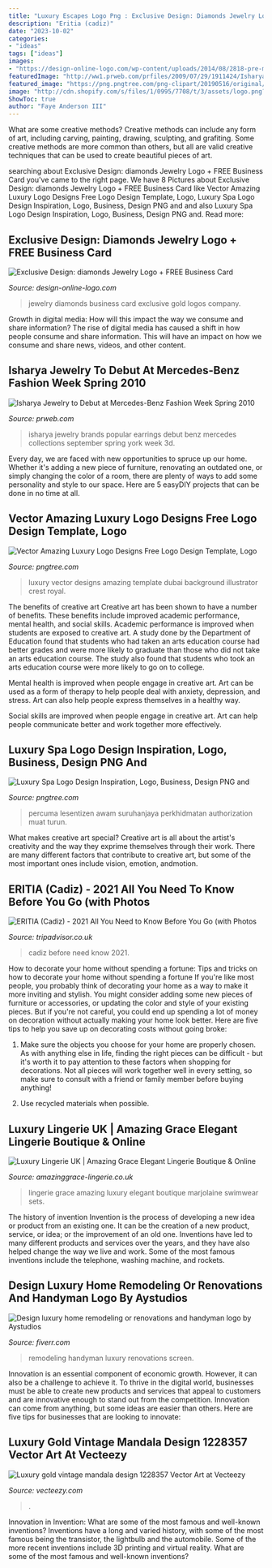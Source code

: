 ```yaml
---
title: "Luxury Escapes Logo Png : Exclusive Design: Diamonds Jewelry Logo + Free Business Card"
description: "Eritia (cadiz)"
date: "2023-10-02"
categories:
- "ideas"
tags: ["ideas"]
images:
- "https://design-online-logo.com/wp-content/uploads/2014/08/2818-pre-made-Gold-diamonds-logo-design.jpg"
featuredImage: "http://ww1.prweb.com/prfiles/2009/07/29/1911424/IsharyaRegisteredLogo.png"
featured_image: "https://png.pngtree.com/png-clipart/20190516/original/pngtree-luxury-spa-logo-design-inspiration-png-image_4154984.jpg"
image: "http://cdn.shopify.com/s/files/1/0995/7708/t/3/assets/logo.png?3110685707175555058"
ShowToc: true
author: "Faye Anderson III"
---
```



What are some creative methods?
Creative methods can include any form of art, including carving, painting, drawing, sculpting, and grafiting. Some creative methods are more common than others, but all are valid creative techniques that can be used to create beautiful pieces of art.

	

		
searching about Exclusive Design: diamonds Jewelry Logo + FREE Business Card you've came to the right page. We have 8 Pictures about Exclusive Design: diamonds Jewelry Logo + FREE Business Card like Vector Amazing Luxury Logo Designs Free Logo Design Template, Logo, Luxury Spa Logo Design Inspiration, Logo, Business, Design PNG and and also Luxury Spa Logo Design Inspiration, Logo, Business, Design PNG and. Read more:
		
    
## Exclusive Design: Diamonds Jewelry Logo + FREE Business Card

<img loading=lazy src="https://design-online-logo.com/wp-content/uploads/2014/08/2818-pre-made-Gold-diamonds-logo-design.jpg" onerror="this.onerror=null;this.src='https://tse1.mm.bing.net/th?id=OIP._Zp2leXu1YO3wXFKL6kURgHaJd&amp;pid=15.1';" alt="Exclusive Design: diamonds Jewelry Logo + FREE Business Card">

_Source: design-online-logo.com_

>jewelry diamonds business card exclusive gold logos company. 

	

Growth in digital media: How will this impact the way we consume and share information?
The rise of digital media has caused a shift in how people consume and share information. This will have an impact on how we consume and share news, videos, and other content.

    
## Isharya Jewelry To Debut At Mercedes-Benz Fashion Week Spring 2010

<img loading=lazy src="http://ww1.prweb.com/prfiles/2009/07/29/1911424/IsharyaRegisteredLogo.png" onerror="this.onerror=null;this.src='https://tse3.mm.bing.net/th?id=OIP.5sgvCha49e8VwfLTUrLnYwHaFX&amp;pid=15.1';" alt="Isharya Jewelry to Debut at Mercedes-Benz Fashion Week Spring 2010">

_Source: prweb.com_

>isharya jewelry brands popular earrings debut benz mercedes collections september spring york week 3d. 

	

Every day, we are faced with new opportunities to spruce up our home. Whether it's adding a new piece of furniture, renovating an outdated one, or simply changing the color of a room, there are plenty of ways to add some personality and style to our space. Here are 5 easyDIY projects that can be done in no time at all.

    
## Vector Amazing Luxury Logo Designs Free Logo Design Template, Logo

<img loading=lazy src="https://png.pngtree.com/png-clipart/20190516/original/pngtree-vector-amazing-luxury-logo-designs-png-image_3527331.jpg" onerror="this.onerror=null;this.src='https://tse1.mm.bing.net/th?id=OIP.MMhaiTCIUdqjbTcJYqbPUwHaHa&amp;pid=15.1';" alt="Vector Amazing Luxury Logo Designs Free Logo Design Template, Logo">

_Source: pngtree.com_

>luxury vector designs amazing template dubai background illustrator crest royal. 

	

The benefits of creative art
Creative art has been shown to have a number of benefits. These benefits include improved academic performance, mental health, and social skills.
Academic performance is improved when students are exposed to creative art. A study done by the Department of Education found that students who had taken an arts education course had better grades and were more likely to graduate than those who did not take an arts education course. The study also found that students who took an arts education course were more likely to go on to college.

Mental health is improved when people engage in creative art. Art can be used as a form of therapy to help people deal with anxiety, depression, and stress. Art can also help people express themselves in a healthy way.

Social skills are improved when people engage in creative art. Art can help people communicate better and work together more effectively.

    
## Luxury Spa Logo Design Inspiration, Logo, Business, Design PNG And

<img loading=lazy src="https://png.pngtree.com/png-clipart/20190516/original/pngtree-luxury-spa-logo-design-inspiration-png-image_4154984.jpg" onerror="this.onerror=null;this.src='https://tse4.mm.bing.net/th?id=OIP.B2IKNWdWjcQivA7y-QYowAHaHa&amp;pid=15.1';" alt="Luxury Spa Logo Design Inspiration, Logo, Business, Design PNG and">

_Source: pngtree.com_

>percuma lesentizen awam suruhanjaya perkhidmatan authorization muat turun. 

	

What makes creative art special?
Creative art is all about the artist's creativity and the way they exprime themselves through their work. There are many different factors that contribute to creative art, but some of the most important ones include vision, emotion, andmotion.

    
## ERITIA (Cadiz) - 2021 All You Need To Know Before You Go (with Photos

<img loading=lazy src="https://media-cdn.tripadvisor.com/media/photo-s/12/65/6d/a5/obra-de-pintura.jpg" onerror="this.onerror=null;this.src='https://tse4.mm.bing.net/th?id=OIP.qJfXrHRDiD5ctGSxANrCFAAAAA&amp;pid=15.1';" alt="ERITIA (Cadiz) - 2021 All You Need to Know Before You Go (with Photos">

_Source: tripadvisor.co.uk_

>cadiz before need know 2021. 

	

How to decorate your home without spending a fortune: Tips and tricks on how to decorate your home without spending a fortune
If you're like most people, you probably think of decorating your home as a way to make it more inviting and stylish. You might consider adding some new pieces of furniture or accessories, or updating the color and style of your existing pieces. But if you're not careful, you could end up spending a lot of money on decoration without actually making your home look better. Here are five tips to help you save up on decorating costs without going broke: 
1. Make sure the objects you choose for your home are properly chosen. As with anything else in life, finding the right pieces can be difficult - but it's worth it to pay attention to these factors when shopping for decorations. Not all pieces will work together well in every setting, so make sure to consult with a friend or family member before buying anything! 

2. Use recycled materials when possible.

    
## Luxury Lingerie UK | Amazing Grace Elegant Lingerie Boutique &amp; Online

<img loading=lazy src="http://cdn.shopify.com/s/files/1/0995/7708/t/3/assets/logo.png?3110685707175555058" onerror="this.onerror=null;this.src='https://tse1.mm.bing.net/th?id=OIP.D6pCZnYcwBxUFeMNzgROTAAAAA&amp;pid=15.1';" alt="Luxury Lingerie UK | Amazing Grace Elegant Lingerie Boutique &amp; Online">

_Source: amazinggrace-lingerie.co.uk_

>lingerie grace amazing luxury elegant boutique marjolaine swimwear sets. 

	

The history of invention
Invention is the process of developing a new idea or product from an existing one. It can be the creation of a new product, service, or idea; or the improvement of an old one. Inventions have led to many different products and services over the years, and they have also helped change the way we live and work. Some of the most famous inventions include the telephone, washing machine, and rockets.

    
## Design Luxury Home Remodeling Or Renovations And Handyman Logo By Aystudios

<img loading=lazy src="https://fiverr-res.cloudinary.com/images/t_main1,q_auto,f_auto/gigs/129273210/original/5e0b3c79e282e13f388b5dd85660009b81c4e8a4/design-luxury-home-remodeling-renovations-handyman-logo.jpg" onerror="this.onerror=null;this.src='https://tse2.mm.bing.net/th?id=OIP.RvVn5S8vfQDUwpA1dwSlJQHaEK&amp;pid=15.1';" alt="Design luxury home remodeling or renovations and handyman logo by Aystudios">

_Source: fiverr.com_

>remodeling handyman luxury renovations screen. 

	

Innovation is an essential component of economic growth. However, it can also be a challenge to achieve it. To thrive in the digital world, businesses must be able to create new products and services that appeal to customers and are innovative enough to stand out from the competition. Innovation can come from anything, but some ideas are easier than others. Here are five tips for businesses that are looking to innovate:

    
## Luxury Gold Vintage Mandala Design 1228357 Vector Art At Vecteezy

<img loading=lazy src="https://static.vecteezy.com/system/resources/previews/001/228/357/original/luxury-gold-vintage-mandala-design-vector.jpg" onerror="this.onerror=null;this.src='https://tse2.mm.bing.net/th?id=OIP.l07YKWgnl0pn3dfZEObreAHaHa&amp;pid=15.1';" alt="Luxury gold vintage mandala design 1228357 Vector Art at Vecteezy">

_Source: vecteezy.com_

>. 

	

Innovation in Invention: What are some of the most famous and well-known inventions?
Inventions have a long and varied history, with some of the most famous being the transistor, the lightbulb and the automobile. Some of the more recent inventions include 3D printing and virtual reality. What are some of the most famous and well-known inventions?

